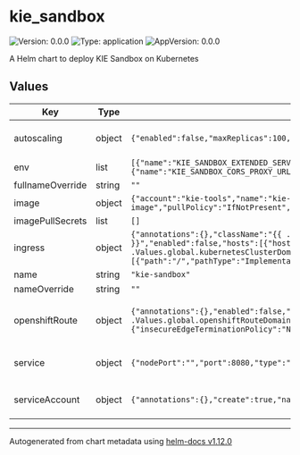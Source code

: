 <!--
   Licensed to the Apache Software Foundation (ASF) under one
   or more contributor license agreements.  See the NOTICE file
   distributed with this work for additional information
   regarding copyright ownership.  The ASF licenses this file
   to you under the Apache License, Version 2.0 (the
   "License"); you may not use this file except in compliance
   with the License.  You may obtain a copy of the License at
     http://www.apache.org/licenses/LICENSE-2.0
   Unless required by applicable law or agreed to in writing,
   software distributed under the License is distributed on an
   "AS IS" BASIS, WITHOUT WARRANTIES OR CONDITIONS OF ANY
   KIND, either express or implied.  See the License for the
   specific language governing permissions and limitations
   under the License.
-->

# kie_sandbox

![Version: 0.0.0](https://img.shields.io/badge/Version-0.0.0-informational?style=flat-square) ![Type: application](https://img.shields.io/badge/Type-application-informational?style=flat-square) ![AppVersion: 0.0.0](https://img.shields.io/badge/AppVersion-0.0.0-informational?style=flat-square)

A Helm chart to deploy KIE Sandbox on Kubernetes

## Values

| Key              | Type   | Default                                                                                                                                                                                                                                          | Description                                                                                                                               |
| ---------------- | ------ | ------------------------------------------------------------------------------------------------------------------------------------------------------------------------------------------------------------------------------------------------ | ----------------------------------------------------------------------------------------------------------------------------------------- |
| autoscaling      | object | `{"enabled":false,"maxReplicas":100,"minReplicas":1,"targetCPUUtilizationPercentage":80}`                                                                                                                                                        | KIE Sandbox HorizontalPodAutoscaler configuration (https://kubernetes.io/docs/tasks/run-application/horizontal-pod-autoscale/)            |
| env              | list   | `[{"name":"KIE_SANDBOX_EXTENDED_SERVICES_URL","value":"http://127.0.0.1:21345"},{"name":"KIE_SANDBOX_CORS_PROXY_URL","value":"http://127.0.0.1:8081"}]`                                                                                          | Env variables for KIE Sandbox deployment                                                                                                  |
| fullnameOverride | string | `""`                                                                                                                                                                                                                                             | Overrides charts full name                                                                                                                |
| image            | object | `{"account":"kie-tools","name":"kie-sandbox-image","pullPolicy":"IfNotPresent","registry":"quay.io","tag":"latest"}`                                                                                                                             | Image source configuration for the KIE Sandbox image                                                                                      |
| imagePullSecrets | list   | `[]`                                                                                                                                                                                                                                             | Pull secrets used when pulling KIE Sandbox image                                                                                          |
| ingress          | object | `{"annotations":{},"className":"{{ .Values.global.kubernetesIngressClass }}","enabled":false,"hosts":[{"host":"kie-sandbox.{{ .Values.global.kubernetesClusterDomain }}","paths":[{"path":"/","pathType":"ImplementationSpecific"}]}],"tls":[]}` | KIE Sandbox Ingress configuration (https://kubernetes.io/docs/concepts/services-networking/ingress/)                                      |
| name             | string | `"kie-sandbox"`                                                                                                                                                                                                                                  | The KIE Sandbox application name                                                                                                          |
| nameOverride     | string | `""`                                                                                                                                                                                                                                             | Overrides charts name                                                                                                                     |
| openshiftRoute   | object | `{"annotations":{},"enabled":false,"host":"kie-sandbox.{{ .Values.global.openshiftRouteDomain }}","tls":{"insecureEdgeTerminationPolicy":"None","termination":"edge"}}`                                                                          | KIE Sandbox OpenShift Route configuration (https://docs.openshift.com/container-platform/4.14/networking/routes/route-configuration.html) |
| service          | object | `{"nodePort":"","port":8080,"type":"ClusterIP"}`                                                                                                                                                                                                 | KIE Sandbox Service configuration (https://kubernetes.io/docs/concepts/services-networking/service/)                                      |
| serviceAccount   | object | `{"annotations":{},"create":true,"name":""}`                                                                                                                                                                                                     | KIE Sandbox ServiceAccount configuration (https://kubernetes.io/docs/concepts/security/service-accounts/)                                 |

---

Autogenerated from chart metadata using [helm-docs v1.12.0](https://github.com/norwoodj/helm-docs/releases/v1.12.0)
